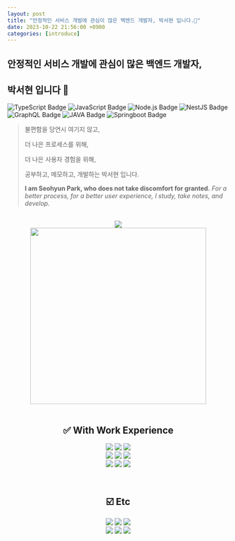 ```yaml
---
layout: post
title: "안정적인 서비스 개발에 관심이 많은 백엔드 개발자, 박서현 입니다.👋"
date: 2023-10-22 21:56:00 +0900
categories: [introduce]
---
```

## 안정적인 서비스 개발에 관심이 많은 백엔드 개발자,
## 박서현 입니다 👋

![TypeScript Badge](https://img.shields.io/badge/typescript-3178C6?style=plastic&logo=typescript&logoColor=white)
![JavaScript Badge](https://img.shields.io/badge/javascript-F7DF1E?style=plastic&logo=javascript&logoColor=black)
![Node.js Badge](https://img.shields.io/badge/node.js-339933?style=plastic&logo=Node.js&logoColor=white)
![NestJS Badge](https://img.shields.io/badge/nestjs-E0234E?style=plastic&logo=nestjs&logoColor=white)
![GraphQL Badge](https://img.shields.io/badge/GraphQL-E10098?style=plastic&logo=graphQL&logoColor=white)
![JAVA Badge](https://img.shields.io/badge/JAVA-007396?style=plastic&logoColor=white)
![Springboot Badge](https://img.shields.io/badge/springboot-6DB33F?style=plastic&logo=springboot&logoColor=white)


> 불편함을 당연시 여기지 않고,
>
> 더 나은 프로세스를 위해,
>
> 더 나은 사용자 경험을 위해,
>
> 공부하고, 메모하고, 개발하는 박서현 입니다.  
>
> **I am Seohyun Park, who does not take discomfort for granted.**
_For a better process, for a better user experience, I study, take notes, and develop._
<div align=center>
   <br>
   <a target="_blank" href="https://github.com/MinGwanSeo/woof-meow-backend"> 
   <img src="https://github-readme-stats.vercel.app/api/pin/?username=MinGwanSeo&repo=woof-meow-backend"/>
   </a>
</div>
<div align=center>
    <a target="_blank" href="https://seohyun-dev.notion.site/401e1d39512e4787ad23ae5b743a9db3">
       <img alt="" width=400 src="https://github-readme-stats.vercel.app/api?username=shp7408&theme=swift&show_icons=true"/>
    </a>
    <br>
    <br>
    <h2>✅ With Work Experience</h2>
    <p>
       <img src="https://img.shields.io/badge/php-777BB4?style=plastic&logo=php&logoColor=white"/>
       <img src="https://img.shields.io/badge/mysql-4479A1?style=plastic&logo=mysql&logoColor=white">
       <img src="https://img.shields.io/badge/mariaDB-003545?style=plastic&logo=mariaDB&logoColor=white">
       <br>
       <img src="https://img.shields.io/badge/amazonaws-232F3E?style=plastic&logo=amazonaws&logoColor=white">
       <img src="https://img.shields.io/badge/Google Cloud-4285F4?style=plastic&logo=Google Cloud&logoColor=white"/>
       <img src="https://img.shields.io/badge/docker-2496ED?style=plastic&logo=docker&logoColor=white">
       <br>
       <img src="https://img.shields.io/badge/github-181717?style=plastic&logo=github&logoColor=white">
       <img src="https://img.shields.io/badge/git-F05032?style=plastic&logo=git&logoColor=white">
       <img src="https://img.shields.io/badge/Selenium-43B02A?style=plastic&logo=Selenium&logoColor=white"/>
       <br>
    </p>
    <br>
    <h2>☑️ Etc</h2>
    <p>
        <img src="https://img.shields.io/badge/linux-FCC624?style=plastic&logo=linux&logoColor=black">
        <img src="https://img.shields.io/badge/python-3776AB?style=plastic&logo=python&logoColor=white"/>
        <img src="https://img.shields.io/badge/flask-000000?style=plastic&logo=flask&logoColor=white">
        <br>
        <img src="https://img.shields.io/badge/html5-E34F26?style=plastic&logo=html5&logoColor=white">
        <img src="https://img.shields.io/badge/css-1572B6?style=plastic&logo=css3&logoColor=white">
        <img src="https://img.shields.io/badge/jquery-0769AD?style=plastic&logo=jquery&logoColor=white">
    </p>
</div>

